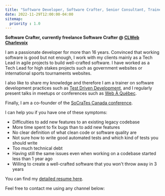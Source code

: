 ```yaml
---
title: "Software Developer, Software Crafter, Senior Consultant, Trainer · Québec, Canada"
date: 2022-11-29T12:00:00-04:00
sitemap:
  priority : 1.0
---
```

**Software Crafter, currently freelance Software Crafter @ [CLWeb Charlevoix](https://clweb-charlevoix.ca/)**

I am a passionate developer for more than 16 years. Convinced that working software is good but not enough, I work with my clients mainly as a Tech Lead in agile projects to build well-crafted software. I have worked as a Tech Lead for high stakes projects such as government websites or international sports tournaments websites.

I also like to share my knowledge and therefore I am a trainer on software development practices such as [Test Driven Development](https://en.wikipedia.org/wiki/Test-driven_development), and I regularly present talks in meetups or conferences such as [Web À Québec](https://webaquebec.org/). 

Finally, I am a co-founder of the [SoCraTes Canada conference](https://socrates-ca.github.io/).

I can help you if you have one of these symptoms:
* Difficulties to add new features to an existing legacy codebase
* More time spent to fix bugs than to add new features
* No clear definition of what clean code or software quality are
* Not sure how to write good automated tests and which kind of tests you should write
* Too much technical debt
* Having still the same issues even when working on a codebase started less than 1 year ago
* Willing to create a well-crafted software that you won't throw away in 3 years

You can find my [detailed resume here](resume_en.pdf).

Feel free to contact me using any channel below:
